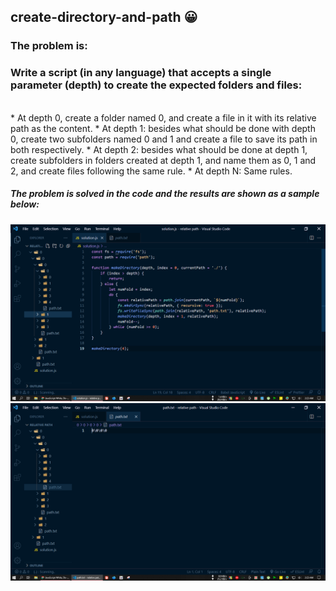 ## create-directory-and-path :grinning:

### The problem is:

### Write a script (in any language) that accepts a single parameter (depth) to create the expected folders and files:

<br/> 
* At depth 0, create a folder named 0, and create a file in it with its relative path as the content. 
* At depth 1: besides what should be done with depth 0, create two subfolders named 0 and 1 and create a file to save its path in both respectively.
* At depth 2: besides what should be done at depth 1, create subfolders in folders created at depth 1, and name them as 0, 1 and 2, and create files following the same rule. 
* At depth N: Same rules.

##### The problem is solved in the code and the results are shown as a sample below:

![](screenshots/ss-code.png)
![](screenshots/ss-path.png)
